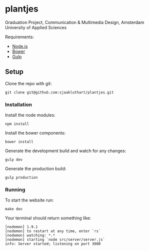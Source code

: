# plantjes
Graduation Project, Communication &amp; Multimedia Design, Amsterdam University of Applied Sciences

Requirements:
* [Node.js](https://nodejs.org/en/)
* [Bower](http://bower.io/)
* [Gulp](http://gulpjs.com/)

## Setup

Clone the repo with git:
```
git clone git@github.com:sjaakluthart/plantjes.git
```

### Installation

Install the node modules:
```
npm install
```

Install the bower components:
```
bower install
```

Generate the development build and watch for any changes:
```
gulp dev
```

Generate the production build:
```
gulp production
```

### Running

To start the website run:
```
make dev
```

Your terminal should return something like:
```
[nodemon] 1.9.1
[nodemon] to restart at any time, enter `rs`
[nodemon] watching: *.*
[nodemon] starting `node src/server/server.js`
info: Server started; listening on port 3000
```
